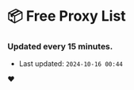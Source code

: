 # :package: Free Proxy List
### Updated every 15 minutes.

- Last updated: `2024-10-16 00:44`

:heart:
